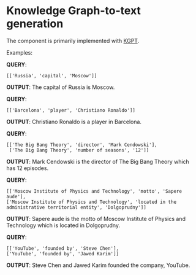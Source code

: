 # Knowledge Graph-to-text generation

The component is primarily implemented with [KGPT](https://arxiv.org/pdf/2010.02307.pdf).

Examples:

**QUERY**:

    [['Russia', 'capital', 'Moscow']]

**OUTPUT**:
 The capital of Russia is Moscow.

**QUERY**:

    [['Barcelona', 'player', 'Christiano Ronaldo']]

**OUTPUT**:
Christiano Ronaldo is a player in Barcelona.

**QUERY**:

    [['The Big Bang Theory', 'director', 'Mark Cendowski'], 
     ['The Big Bang Theory', 'number of seasons', '12']]

**OUTPUT**:
Mark Cendowski is the director of The Big Bang Theory which has 12 episodes.

**QUERY**:

    [['Moscow Institute of Physics and Technology', 'motto', 'Sapere aude'], 
    ['Moscow Institute of Physics and Technology', 'located in the administrative territorial entity', 'Dolgoprudny']]
**OUTPUT**:
Sapere aude is the motto of Moscow Institute of Physics and Technology which is located in Dolgoprudny.

**QUERY**:

    [['YouTube', 'founded by', 'Steve Chen'], 
    ['YouTube', 'founded by', 'Jawed Karim']]
**OUTPUT**:
Steve Chen and Jawed Karim founded the company, YouTube.
